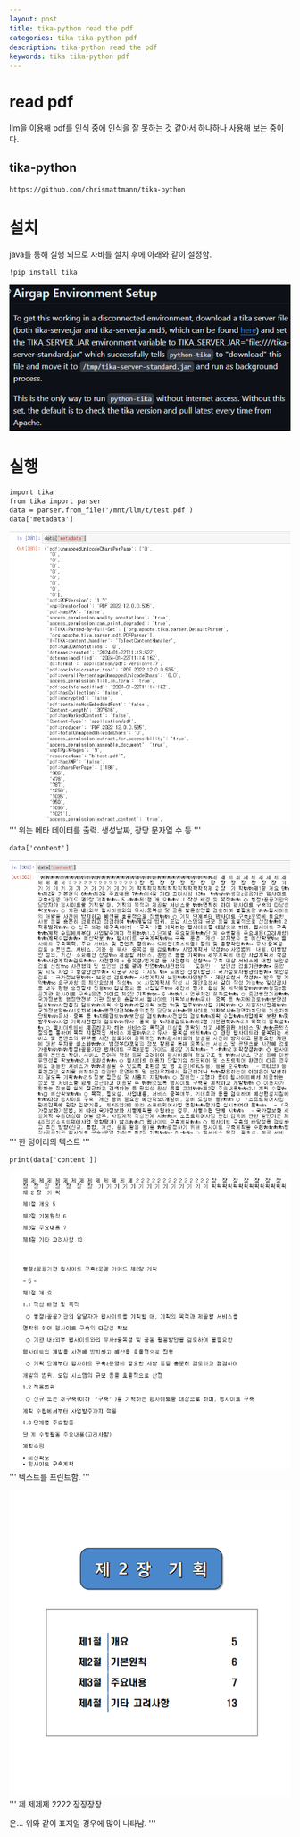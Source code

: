 ```yaml
---
layout: post
title: tika-python read the pdf
categories: tika tika-python pdf
description: tika-python read the pdf
keywords: tika tika-python pdf
---
```


# read pdf
llm을 이용해 pdf를 인식 중에 인식을 잘 못하는 것 같아서
하나하나 사용해 보는 중이다.

## tika-python
~~~
https://github.com/chrismattmann/tika-python
~~~


# 설치
java를 통해 실행 되므로 자바를 설치 후에 아래와 같이 설정함.
~~~
!pip install tika
~~~
![gitInfo](/images/blog/20240122/1.png)


# 실행
~~~
import tika
from tika import parser
data = parser.from_file('/mnt/llm/t/test.pdf')
data['metadata']
~~~
![meta](/images/blog/20240122/2.png)
'''
위는 메타 데이터를 출력.
생성날짜, 장당 문자열 수 등
'''

~~~
data['content']
~~~
![dataContent](/images/blog/20240122/3.png)
'''
한 덩어리의 텍스트
'''

~~~
print(data['content'])
~~~
![printContent](/images/blog/20240122/4.png)
'''
텍스트를 프린트함.
'''

![view](/images/blog/20240122/5.png)
'''
제 제제제 
2222
장장장장

은... 위와 같이 표지일 경우에 많이 나타남.
'''